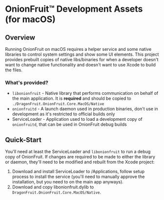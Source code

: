 # OnionFruit™ Development Assets (for macOS)

## Overview
Running OnionFruit on macOS requires a helper service and some native libraries to control system settings and show some UI elements.
This project provides prebuilt copies of native libs/binaries for when a developer doesn't want to change native functionality and doesn't want to use Xcode to build the files.

### What's provided?

- `libonionfruit` - Native library that performs communication on behalf of the main application. It is **required** and should be copied to `./DragonFruit.OnionFruit.Core.MacOS/Native`
- `onionfruitd` - A launch daemon used in production binaries, don't use in development as it's restricted to official builds only
- ServiceLoader - Application used to load a development copy of `onionfruitd`, that can be used in OnionFruit debug builds

## Quick-Start
You'll need at least the ServiceLoader and `libonionfruit` to run a debug copy of OnionFruit. If changes are required to be made to either the library or daemon, they'll need to be modified and rebuilt from the Xcode project:

1. Download and install ServiceLoader to /Applications, follow setup process to install the service (you'll need to manually approve the installation, but you need to on the main app anyways).
2. Download and copy libonionfruit.dylib to `DragonFruit.OnionFruit.Core.MacOS/Native`.
